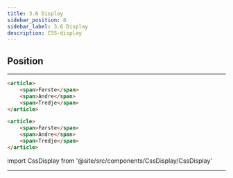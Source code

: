 ```yaml
---
title: 3.6 Display
sidebar_position: 6
sidebar_label: 3.6 Display
description: CSS-display
---
```


## Position

---

```html
<article>
    <span>Første</span>
    <span>Andre</span>
    <span>Tredje</span>
</article>

<article>
    <span>Første</span>
    <span>Andre</span>
    <span>Tredje</span>
</article>
```

import CssDisplay from '@site/src/components/CssDisplay/CssDisplay'

<CssDisplay />

---